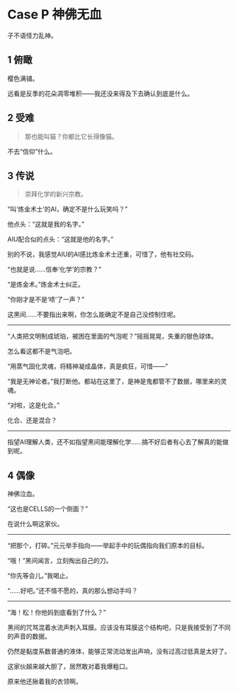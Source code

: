 # Case P 神佛无血

子不语怪力乱神。

## 1 俯瞰

樱色满铺。

远看是反季的花朵凋零堆积——我还没来得及下去确认到底是什么。

## 2 受难

>那也能叫猫？你都比它长得像猫。

不去“信仰”什么。

## 3 传说

>崇拜化学的新兴宗教。

“叫‘炼金术士’的AI，确定不是什么玩笑吗？”

他点头：“这就是我的名字。”

AIU配合似的点头：“这就是他的名字。”

别的不说，我感觉AIU的AI感比炼金术士还重，可惜了，他有社交码。

“也就是说……信奉‘化学’的宗教？”

“是炼金术。”炼金术士纠正。

“你刚才是不是‘啧’了一声？”

这黑间……不要指出来啊，你怎么能确定不是自己没控制住呢。

---

“人类把文明制成琥珀，被困在里面的气泡呢？”摇摇晃晃，失重的银色球体。

怎么看这都不是气泡吧。

“用蒸气固化灵魂，将精神凝成晶体，真是疯狂，可惜——”

“我是无神论者。”我打断他。都站在这里了，是神是鬼都管不了数据，哪里来的灵魂。

“对啦，这是化合。”

化合、还是混合？

---

指望AI理解人类，还不如指望黑间能理解化学……搞不好后者有心去了解真的能做到呢。

## 4 偶像

神佛泣血。

“这也是CELLS的一个侧面？”

在说什么啊这家伙。

---

“把那个，打碎。”元元举手指向——举起手中的玩偶指向我们原本的目标。

“哦！”黑间闻言，立刻掏出自己的刀。

“你先等会儿。”我喝止。

“……好吧。”还不情不愿的，真的那么想动手吗？

---

“海！松！你他妈到底看到了什么？”

黑间的咒骂混着水流声刺入耳膜。应该没有耳膜这个结构吧，只是我接受到了不同的声音的数据。

仍然是黏度系数普通的液体，能够正常流动发出声响，没有过高过低真是太好了。

这家伙越来越大胆了，居然敢对着我爆粗口。

原来他还揪着我的衣领啊。